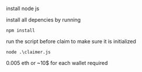 install node js

install all depencies by running 

``` npm install ```

run the script before claim to make sure it is initialized

``` node .\claimer.js ```


0.005 eth or ~10$ for each wallet required